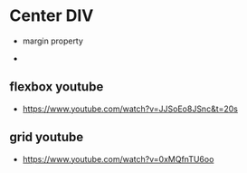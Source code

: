 # Center DIV

- margin property

- 


## flexbox youtube

- https://www.youtube.com/watch?v=JJSoEo8JSnc&t=20s

## grid youtube

- https://www.youtube.com/watch?v=0xMQfnTU6oo